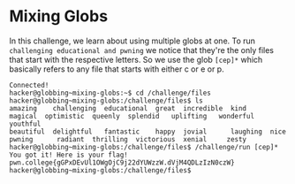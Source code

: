 # Mixing Globs
In this challenge, we learn about using multiple globs at one. To run `challenging educational and pwning` we notice that they're the only files that start with the respective letters.
So we use the glob `[cep]*` which basically refers to any file that starts with either c or e or p. 
```
Connected!
hacker@globbing~mixing-globs:~$ cd /challenge/files
hacker@globbing~mixing-globs:/challenge/files$ ls
amazing    challenging  educational  great  incredible  kind      magical  optimistic  queenly  splendid   uplifting   wonderful  youthful
beautiful  delightful   fantastic    happy  jovial      laughing  nice     pwning      radiant  thrilling  victorious  xenial     zesty
hacker@globbing~mixing-globs:/challenge/files$ /challenge/run [cep]*
You got it! Here is your flag!
pwn.college{gGPxDEvUl1OWgOjC9j22dYUWzzW.dVjM4QDLzIzN0czW}
hacker@globbing~mixing-globs:/challenge/files$
```
